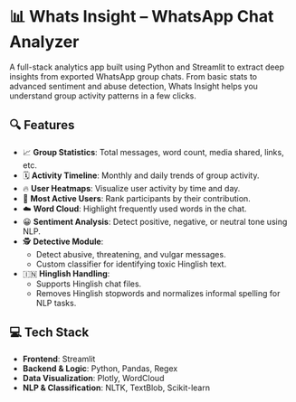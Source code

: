 # 📊 Whats Insight – WhatsApp Chat Analyzer

A full-stack analytics app built using Python and Streamlit to extract deep insights from exported WhatsApp group chats. From basic stats to advanced sentiment and abuse detection, Whats Insight helps you understand group activity patterns in a few clicks.

## 🔍 Features

- 📈 **Group Statistics**: Total messages, word count, media shared, links, etc.
- 🗓️ **Activity Timeline**: Monthly and daily trends of group activity.
- 🔥 **User Heatmaps**: Visualize user activity by time and day.
- 👤 **Most Active Users**: Rank participants by their contribution.
- ☁️ **Word Cloud**: Highlight frequently used words in the chat.
- 😀 **Sentiment Analysis**: Detect positive, negative, or neutral tone using NLP.
- 🕵️ **Detective Module**: 
  - Detect abusive, threatening, and vulgar messages.
  - Custom classifier for identifying toxic Hinglish text.
- 🇮🇳 **Hinglish Handling**: 
  - Supports Hinglish chat files.
  - Removes Hinglish stopwords and normalizes informal spelling for NLP tasks.

## 💻 Tech Stack

- **Frontend**: Streamlit
- **Backend & Logic**: Python, Pandas, Regex
- **Data Visualization**: Plotly, WordCloud
- **NLP & Classification**: NLTK, TextBlob, Scikit-learn
